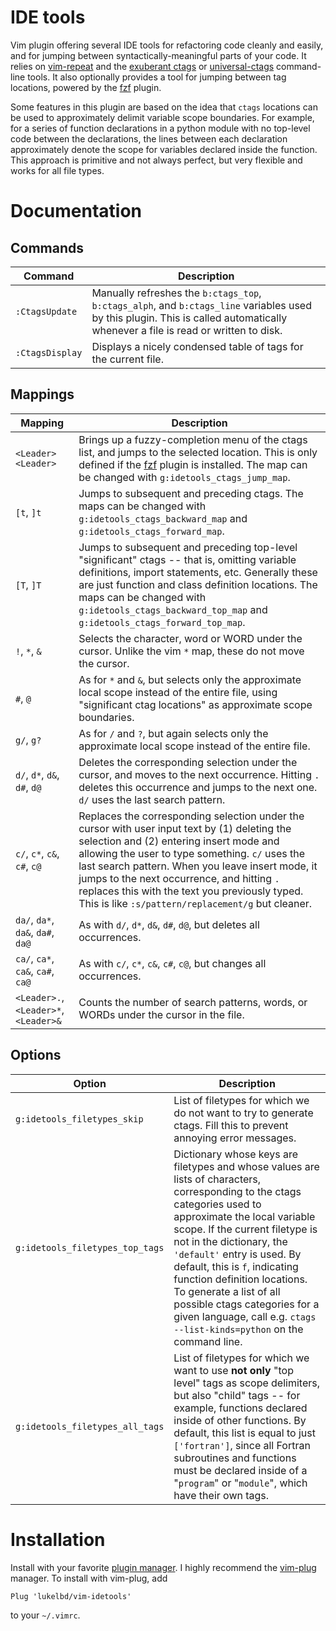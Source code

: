 IDE tools
=========

Vim plugin offering several IDE tools for refactoring code cleanly and easily, and for
jumping between syntactically-meaningful parts of your code.  It relies on
[vim-repeat](https://github.com/tpope/vim-repeat) and the
[exuberant ctags](http://ctags.sourceforge.net/)
or [universal-ctags](https://docs.ctags.io/en/latest/index.html) command-line tools.
It also optionally provides a tool for jumping between tag locations, powered by the
[fzf](https://github.com/junegunn/fzf) plugin.

Some features in this plugin are based on the idea that `ctags` locations can be used to
approximately delimit variable scope boundaries.  For example, for a series of function
declarations in a python module with no top-level code between the declarations, the
lines between each declaration approximately denote the scope for variables declared
inside the function.  This approach is primitive and not always perfect, but very
flexible and works for all file types.

Documentation
=============

Commands
--------

| Command | Description |
| ---- | ---- |
| `:CtagsUpdate` | Manually refreshes the `b:ctags_top`, `b:ctags_alph`, and `b:ctags_line` variables used by this plugin. This is called automatically whenever a file is read or written to disk. |
| `:CtagsDisplay` |  Displays a nicely condensed table of tags for the current file. |

Mappings
--------

| Mapping | Description |
| ---- | ---- |
| `<Leader><Leader>` | Brings up a fuzzy-completion menu of the ctags list, and jumps to the selected location. This is only defined if the [fzf](https://github.com/junegunn/fzf) plugin is installed. The map can be changed with `g:idetools_ctags_jump_map`. |
| `[t`, `]t` | Jumps to subsequent and preceding ctags. The maps can be changed with `g:idetools_ctags_backward_map` and `g:idetools_ctags_forward_map`. |
| `[T`, `]T` | Jumps to subsequent and preceding top-level "significant" ctags -- that is, omitting variable definitions, import statements, etc. Generally these are just function and class definition locations. The maps can be changed with `g:idetools_ctags_backward_top_map` and `g:idetools_ctags_forward_top_map`. |
| `!`, `*`, `&` | Selects the character, word or WORD under the cursor. Unlike the vim `*` map, these do not move the cursor. |
| `#`, `@` | As for `*` and `&`, but selects only the approximate local scope instead of the entire file, using "significant ctag locations" as approximate scope boundaries.
| `g/`, `g?` | As for `/` and `?`, but again selects only the approximate local scope instead of the entire file.
| `d/`, `d*`, `d&`, `d#`, `d@` | Deletes the corresponding selection under the cursor, and moves to the next occurrence.  Hitting `.` deletes this occurrence and jumps to the next one. `d/` uses the last search pattern.
| `c/`, `c*`, `c&`, `c#`, `c@` | Replaces the corresponding selection under the cursor with user input text by (1) deleting the selection and (2) entering insert mode and allowing the user to type something. `c/` uses the last search pattern. When you leave insert mode, it jumps to the next occurrence, and hitting `.` replaces this with the text you previously typed. This is like `:s/pattern/replacement/g` but cleaner.
| `da/`, `da*`, `da&`, `da#`, `da@` | As with `d/`, `d*`, `d&`, `d#`, `d@`, but deletes all occurrences.
| `ca/`, `ca*`, `ca&`, `ca#`, `ca@` | As with `c/`, `c*`, `c&`, `c#`, `c@`, but changes all occurrences.
| `<Leader>.`, `<Leader>*`, `<Leader>&` | Counts the number of search patterns, words, or WORDs under the cursor in the file. |

Options
-------

| Option | Description |
| ---- | ---- |
| `g:idetools_filetypes_skip` | List of filetypes for which we do not want to try to generate ctags. Fill this to prevent annoying error messages. |
| `g:idetools_filetypes_top_tags` | Dictionary whose keys are filetypes and whose values are lists of characters, corresponding to the ctags categories used to approximate the local variable scope.  If the current filetype is not in the dictionary, the `'default'` entry is used. By default, this is `f`, indicating function definition locations. To generate a list of all possible ctags categories for a given language, call e.g. `ctags --list-kinds=python` on the command line. |
| `g:idetools_filetypes_all_tags` | List of filetypes for which we want to use **not only** "top level" tags as scope delimiters, but also "child" tags -- for example, functions declared inside of other functions. By default, this list is equal to just `['fortran']`, since all Fortran subroutines and functions must be declared inside of a "`program`" or "`module`", which have their own tags. |

Installation
============

Install with your favorite [plugin manager](https://vi.stackexchange.com/q/388/8084).
I highly recommend the [vim-plug](https://github.com/junegunn/vim-plug) manager.
To install with vim-plug, add
```
Plug 'lukelbd/vim-idetools'
```
to your `~/.vimrc`.

